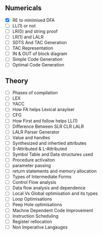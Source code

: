 ## Numericals 
- [x] RE to minimised DFA
- [ ] LL(1) or not
- [ ] LR(0) and string proof
- [ ] LR(1) and LALR
- [ ] SDTS And TAC Generation
- [ ] TAC Representation
- [ ] IN & OUT of block diagram
- [ ] Simple Code Generation
- [ ] Optimal Code Generation

## Theory
- [ ] Phases of compilation
- [ ] LEX
- [ ] YACC
- [ ] How FA helps Lexical anaylser
- [ ] CFG
- [ ] How First and follow helps LL(1)
- [ ] Difference Between SLR CLR LALR
- [ ] LALR Parser Generator
- [ ] Value and handles
- [ ] Synthesized and inhertied attributes
- [ ] S-Attributed & L-Attributed
- [ ] Symbol Table and Data structures used
- [ ] Procedure activaiton
- [ ] parameter passing
- [ ] return statements and memory allocation
- [ ] Types of Intermediate Forms
- [ ] Control Flow analysis
- [ ] Data flow analysis and dependence
- [ ] Local Vs Global optimisation and its types
- [ ] Loop Optimisations
- [ ] Peep Hole optimisations
- [ ] Machne Dependent Code Improvement
- [ ] Instruction Scheduling
- [ ] Register rellocation
- [ ] Non Imperative Langauges
